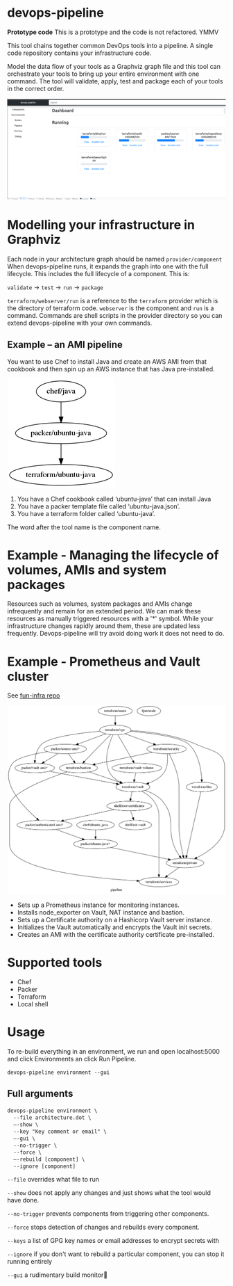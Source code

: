# devops-pipeline

**Prototype code** This is a prototype and the code is not refactored. YMMV

This tool chains together common DevOps tools into a pipeline. A single code repository contains your infrastructure code.

Model the data flow of your tools as a Graphviz graph file and this tool can orchestrate your tools to bring up your entire environment with one command. The tool will validate, apply, test and package each of your tools in the correct order.

![ui screenshot](docs/parallel-components.png)

# Modelling your infrastructure in Graphviz

Each node in your architecture graph should be named `provider/component` When devops-pipeline runs, it expands the graph into one with the full lifecycle. This includes the full lifecycle of a component. This is:

`validate` -> `test` -> `run` -> `package`

`terraform/webserver/run` is a reference to the `terraform` provider which is the directory of terraform code.  `webserver` is the component and `run` is a command. Commands are shell scripts in the provider directory so you can extend devops-pipeline with your own commands.

## Example – an AMI pipeline

You want to use Chef to install Java and create an AWS AMI from that cookbook and then spin up an AWS instance that has Java pre-installed.

![AMIPipeline](/docs/example-01.png)

1. You have a Chef cookbook called ‘ubuntu-java’ that can install Java
2. You have a packer template file called ‘ubuntu-java.json’.
3. You have a terraform folder called ‘ubuntu-java’.

The word after the tool name is the component name.

# Example - Managing the lifecycle of volumes, AMIs and system packages


Resources such as volumes, system packages and AMIs change infrequently and remain for an extended period. We can mark these resources as manually triggered resources with a '*' symbol. While your infrastructure changes rapidly around them, these are updated less frequently. Devops-pipeline will try avoid doing work it does not need to do.

# Example - Prometheus and Vault cluster

See [fun-infra repo](https://github.com/samsquire/fun-infra)

![FunInfra](/docs/example-02.png)

* Sets up a Prometheus instance for monitoring instances.
* Installs node_exporter on Vault, NAT instance and bastion.
* Sets up a Certificate authority on a Hashicorp Vault server instance.
* Initializes the Vault automatically and encrypts the Vault init secrets.
* Creates an AMI with the certificate authority certificate pre-installed.

# Supported tools

* Chef
* Packer
* Terraform
* Local shell

# Usage

To re-build everything in an environment, we run and open localhost:5000 and click Environments an click Run Pipeline.
```
devops-pipeline environment --gui
```


## Full arguments

```
devops-pipeline environment \
  --file architecture.dot \
  –-show \
  --key "Key comment or email" \
  –-gui \
  --no-trigger \
  --force \
  –-rebuild [component] \
  --ignore [component]
  ```

`--file` overrides what file to run

`--show` does not apply any changes and just shows what the tool would have done.

`--no-trigger` prevents components from triggering other components.

`--force` stops detection of changes and rebuilds every component.

`--keys` a list of GPG key names or email addresses to encrypt secrets with

`--ignore` if you don't want to rebuild a particular component, you can stop it running entirely

`--gui` a rudimentary build monitor
